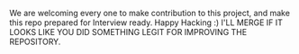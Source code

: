 We are welcoming every one to make contribution to this project, and make this repo prepared for Interview ready. Happy Hacking :)
I'LL MERGE IF IT LOOKS LIKE YOU DID SOMETHING LEGIT FOR IMPROVING THE REPOSITORY.
